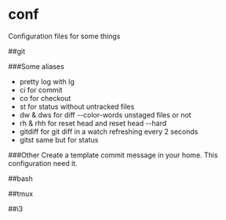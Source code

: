 # conf

Configuration files for some things

##git

###Some aliases
* pretty log with lg
* ci for commit
* co for checkout
* st for status without untracked files
* dw & dws for diff --color-words unstaged files or not
* rh & rhh for reset head and reset head --hard
* gitdiff for git diff in a watch refreshing every 2 seconds
* gitst same but for status

###Other
Create a template commit message in your home.
This configuration need it.

##bash

##tmux

##i3
